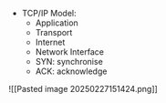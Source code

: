 - TCP/IP Model:
	- Application
	- Transport
	- Internet
	- Network Interface
	- SYN: synchronise
	- ACK: acknowledge

![[Pasted image 20250227151424.png]]